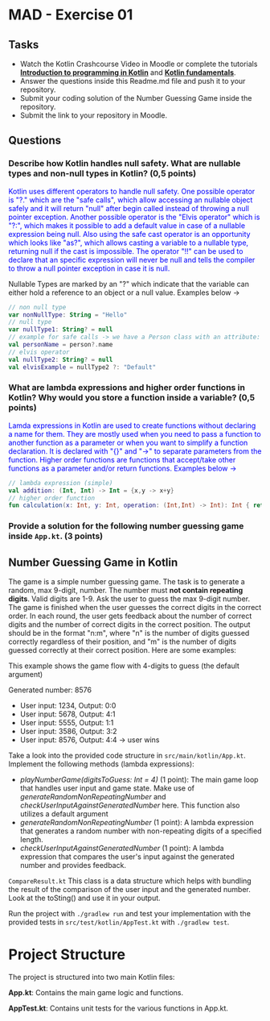 # MAD - Exercise 01
## Tasks
* Watch the Kotlin Crashcourse Video in Moodle or complete the tutorials **[Introduction to programming in Kotlin](https://developer.android.com/courses/pathways/android-basics-compose-unit-1-pathway-1)** and **[Kotlin fundamentals](https://developer.android.com/courses/pathways/android-basics-compose-unit-2-pathway-1
)**.
* Answer the questions inside this Readme.md file and push it to your repository.
* Submit your coding solution of the Number Guessing Game inside the repository.
* Submit the link to your repository in Moodle.

## Questions
### Describe how Kotlin handles null safety. What are nullable types and non-null types in Kotlin? (0,5 points)

<span style="color:blue"> Kotlin uses different operators to handle null safety. One possible operator is "?." which are the "safe calls", which allow accessing an nullable object safely and it will return
"null" after begin called instead of throwing a null pointer exception. Another possible operator is the "Elvis operator" which is "?:", which makes it possible to add a default value in case of a nullable expression being null. Also using the safe
cast operator is an opportunity which looks like "as?", which allows casting a variable to a nullable type, returning null if the cast is impossible. The operator "!!" can be used to declare that an specific expression will never
be null and tells the compiler to throw a null pointer exception in case it is null.

Nullable Types are marked by an "?" which indicate that the variable can either hold a reference to an object or a null value. Examples below -> </span>

````kotlin
// non null type
var nonNullType: String = "Hello"
// null type
var nullType1: String? = null
// example for safe calls -> we have a Person class with an attribute: val name: String? (safe call = "?." operator)
val personName = person?.name
// elvis operator
val nullType2: String? = null
val elvisExample = nullType2 ?: "Default"
````

### What are lambda expressions and higher order functions in Kotlin? Why would you store a function inside a variable? (0,5 points)

<span style="color:blue">Lamda expressions in Kotlin are used to create functions without declaring a name for them. They are mostly used when you need to pass a function to another function as a parameter
 or when you want to simplify a function declaration. It is declared with "{}" and "->" to separate parameters from the function.
Higher order functions are functions that accept/take other functions as a parameter and/or return functions. Examples below -></span>

````kotlin
// lambda expression (simple)
val addition: (Int, Int) -> Int = {x,y -> x+y}
// higher order function
fun calculation(x: Int, y: Int, operation: (Int,Int) -> Int): Int { return operation(x,y) }
````

### Provide a solution for the following number guessing game inside `App.kt`. (3 points)

## Number Guessing Game in Kotlin
The game is a simple number guessing game. The task is to generate a random, max 9-digit, number. The number must **not contain repeating digits**. Valid digits are 1-9.
Ask the user to guess the max 9-digit number. The game is finished when the user guesses the correct digits in the correct order.
In each round, the user gets feedback about the number of correct digits and the number of correct digits in the correct position.
The output should be in the format "n:m", where "n" is the number of digits guessed correctly regardless of their position, 
and "m" is the number of digits guessed correctly at their correct position. Here are some examples:

This example shows the game flow with 4-digits to guess (the default argument)

Generated number: 8576
-	User input: 1234, Output: 0:0
-	User input: 5678, Output: 4:1
-	User input: 5555, Output: 1:1
-	User input: 3586, Output: 3:2
-	User input: 8576, Output: 4:4 -> user wins

Take a look into the provided code structure in `src/main/kotlin/App.kt`. Implement the following methods (lambda expressions):
- _playNumberGame(digitsToGuess: Int = 4)_ (1 point): The main game loop that handles user input and game state. Make use of _generateRandomNonRepeatingNumber_ and _checkUserInputAgainstGeneratedNumber_ here. This function also utilizes a default argument 
- _generateRandomNonRepeatingNumber_ (1 point): A lambda expression that generates a random number with non-repeating digits of a specified length.
- _checkUserInputAgainstGeneratedNumber_ (1 point): A lambda expression that compares the user's input against the generated number and provides feedback.

``CompareResult.kt`` This class is a data structure which helps with bundling the result of the comparison of the user input and the generated number. Look at the toSting() and use it in your output.

Run the project with `./gradlew run` and test your implementation with the provided tests in `src/test/kotlin/AppTest.kt` with `./gradlew test`.

# Project Structure
The project is structured into two main Kotlin files:

**App.kt**: Contains the main game logic and functions.

**AppTest.kt**: Contains unit tests for the various functions in App.kt.

